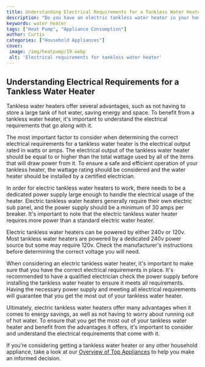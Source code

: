 ```yaml
---
title: Understanding Electrical Requirements for a Tankless Water Heater
description: "Do you have an electric tankless water heater in your home but arent sure what the electrical requirements are This blog post will explain it in detail - from wiring capacity to dedicated circuits Read on to learn more"
keywords: water heater
tags: ["Heat Pump", "Appliance Consumption"]
author: Curtis
categories: ["Household Appliances"]
cover: 
 image: /img/heatpump/19.webp
 alt: 'Electrical requirements for tankless water heater'
---
```

## Understanding Electrical Requirements for a Tankless Water Heater
Tankless water heaters offer several advantages, such as not having to store a large tank of hot water, saving energy and space. To benefit from a tankless water heater, it's important to understand the electrical requirements that go along with it. 

The most important factor to consider when determining the correct electrical requirements for a tankless water heater is the electrical output rated in watts or amps. The electrical output of the tankless water heater should be equal to or higher than the total wattage used by all of the items that will draw power from it. To ensure a safe and efficient operation of your tankless heater, the wattage rating should be considered and the water heater should be installed by a certified electrician. 

In order for electric tankless water heaters to work, there needs to be a dedicated power supply large enough to handle the electrical usage of the heater. Electric tankless water heaters generally require their own electric sub panel, and the power supply should be a minimum of 30 amps per breaker. It's important to note that the electric tankless water heater requires more power than a standard electric water heater. 

Electric tankless water heaters can be powered by either 240v or 120v. Most tankless water heaters are powered by a dedicated 240v power source but some may require 120v. Check the manufacturer's instructions before determining the correct voltage you will need. 

When considering an electric tankless water heater, it's important to make sure that you have the correct electrical requirements in place. It's recommended to have a qualified electrician check the power supply before installing the tankless water heater to ensure it meets all requirements. Having the necessary power supply and meeting all electrical requirements will guarantee that you get the most out of your tankless water heater.

Ultimately, electric tankless water heaters offer many advantages when it comes to energy savings, as well as not having to worry about running out of hot water. To ensure that you get the most out of your tankless water heater and benefit from the advantages it offers, it's important to consider and understand the electrical requirements that come with it.

If you’re considering getting a tankless water heater or any other household appliance, take a look at our [Overview of Top Appliances](./pages/appliance-overview) to help you make an informed decision.
